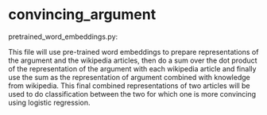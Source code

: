 # convincing_argument

pretrained_word_embeddings.py:

This file will use pre-trained word embeddings to prepare representations
of the argument and the wikipedia articles, then do a sum over the dot
product of the representation of the argument with each wikipedia article
and finally use the sum as the representation of argument combined with
knowledge from wikipedia. This final combined representations of two
articles will be used to do classification between the two for which one
is more convincing using logistic regression.
